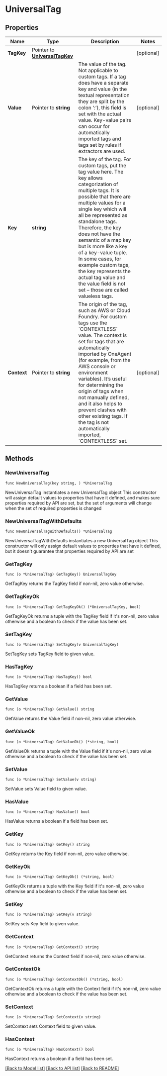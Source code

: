 # UniversalTag

## Properties

Name | Type | Description | Notes
------------ | ------------- | ------------- | -------------
**TagKey** | Pointer to [**UniversalTagKey**](UniversalTagKey.md) |  | [optional] 
**Value** | Pointer to **string** | The value of the tag. Not applicable to custom tags.   If a tag does have a separate key and value (in the textual representation they are split by the colon ‘:’), this field is set with the actual value. Key-value pairs can occur for automatically imported tags and tags set by rules if extractors are used. | [optional] 
**Key** | **string** | The key of the tag. For custom tags, put the tag value here.  The key allows categorization of multiple tags. It is possible that there are multiple values for a single key which will all be represented as standalone tags. Therefore, the key does not have the semantic of a map key but is more like a key of a key-value tuple. In some cases, for example custom tags, the key represents the actual tag value and the value field is not set – those are called valueless tags. | 
**Context** | Pointer to **string** | The origin of the tag, such as AWS or Cloud Foundry. For custom tags use the &#x60;CONTEXTLESS&#x60; value.   The context is set for tags that are automatically imported by OneAgent (for example, from the AWS console or environment variables). It’s useful for determining the origin of tags when not manually defined, and it also helps to prevent clashes with other existing tags. If the tag is not automatically imported, &#x60;CONTEXTLESS&#x60; set. | [optional] 

## Methods

### NewUniversalTag

`func NewUniversalTag(key string, ) *UniversalTag`

NewUniversalTag instantiates a new UniversalTag object
This constructor will assign default values to properties that have it defined,
and makes sure properties required by API are set, but the set of arguments
will change when the set of required properties is changed

### NewUniversalTagWithDefaults

`func NewUniversalTagWithDefaults() *UniversalTag`

NewUniversalTagWithDefaults instantiates a new UniversalTag object
This constructor will only assign default values to properties that have it defined,
but it doesn't guarantee that properties required by API are set

### GetTagKey

`func (o *UniversalTag) GetTagKey() UniversalTagKey`

GetTagKey returns the TagKey field if non-nil, zero value otherwise.

### GetTagKeyOk

`func (o *UniversalTag) GetTagKeyOk() (*UniversalTagKey, bool)`

GetTagKeyOk returns a tuple with the TagKey field if it's non-nil, zero value otherwise
and a boolean to check if the value has been set.

### SetTagKey

`func (o *UniversalTag) SetTagKey(v UniversalTagKey)`

SetTagKey sets TagKey field to given value.

### HasTagKey

`func (o *UniversalTag) HasTagKey() bool`

HasTagKey returns a boolean if a field has been set.

### GetValue

`func (o *UniversalTag) GetValue() string`

GetValue returns the Value field if non-nil, zero value otherwise.

### GetValueOk

`func (o *UniversalTag) GetValueOk() (*string, bool)`

GetValueOk returns a tuple with the Value field if it's non-nil, zero value otherwise
and a boolean to check if the value has been set.

### SetValue

`func (o *UniversalTag) SetValue(v string)`

SetValue sets Value field to given value.

### HasValue

`func (o *UniversalTag) HasValue() bool`

HasValue returns a boolean if a field has been set.

### GetKey

`func (o *UniversalTag) GetKey() string`

GetKey returns the Key field if non-nil, zero value otherwise.

### GetKeyOk

`func (o *UniversalTag) GetKeyOk() (*string, bool)`

GetKeyOk returns a tuple with the Key field if it's non-nil, zero value otherwise
and a boolean to check if the value has been set.

### SetKey

`func (o *UniversalTag) SetKey(v string)`

SetKey sets Key field to given value.


### GetContext

`func (o *UniversalTag) GetContext() string`

GetContext returns the Context field if non-nil, zero value otherwise.

### GetContextOk

`func (o *UniversalTag) GetContextOk() (*string, bool)`

GetContextOk returns a tuple with the Context field if it's non-nil, zero value otherwise
and a boolean to check if the value has been set.

### SetContext

`func (o *UniversalTag) SetContext(v string)`

SetContext sets Context field to given value.

### HasContext

`func (o *UniversalTag) HasContext() bool`

HasContext returns a boolean if a field has been set.


[[Back to Model list]](../README.md#documentation-for-models) [[Back to API list]](../README.md#documentation-for-api-endpoints) [[Back to README]](../README.md)


